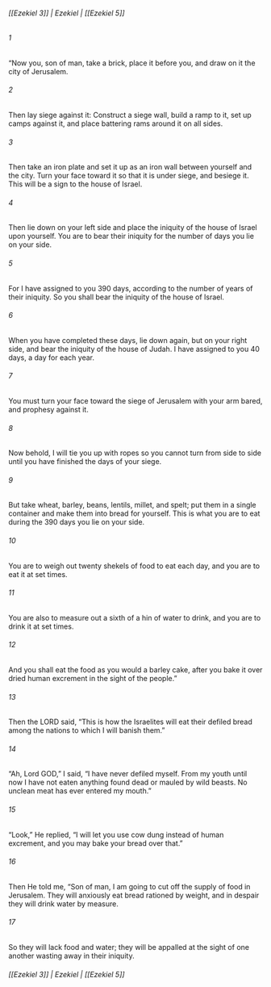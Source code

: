 ###### [[Ezekiel 3]] | Ezekiel | [[Ezekiel 5]]

###### 1
“Now you, son of man, take a brick, place it before you, and draw on it the city of Jerusalem.
###### 2
Then lay siege against it: Construct a siege wall, build a ramp to it, set up camps against it, and place battering rams around it on all sides.
###### 3
Then take an iron plate and set it up as an iron wall between yourself and the city. Turn your face toward it so that it is under siege, and besiege it. This will be a sign to the house of Israel.
###### 4
Then lie down on your left side and place the iniquity of the house of Israel upon yourself. You are to bear their iniquity for the number of days you lie on your side.
###### 5
For I have assigned to you 390 days, according to the number of years of their iniquity. So you shall bear the iniquity of the house of Israel.
###### 6
When you have completed these days, lie down again, but on your right side, and bear the iniquity of the house of Judah. I have assigned to you 40 days, a day for each year.
###### 7
You must turn your face toward the siege of Jerusalem with your arm bared, and prophesy against it.
###### 8
Now behold, I will tie you up with ropes so you cannot turn from side to side until you have finished the days of your siege.
###### 9
But take wheat, barley, beans, lentils, millet, and spelt; put them in a single container and make them into bread for yourself. This is what you are to eat during the 390 days you lie on your side.
###### 10
You are to weigh out twenty shekels of food to eat each day, and you are to eat it at set times.
###### 11
You are also to measure out a sixth of a hin of water to drink, and you are to drink it at set times.
###### 12
And you shall eat the food as you would a barley cake, after you bake it over dried human excrement in the sight of the people.”
###### 13
Then the LORD said, “This is how the Israelites will eat their defiled bread among the nations to which I will banish them.”
###### 14
“Ah, Lord GOD,” I said, “I have never defiled myself. From my youth until now I have not eaten anything found dead or mauled by wild beasts. No unclean meat has ever entered my mouth.”
###### 15
“Look,” He replied, “I will let you use cow dung instead of human excrement, and you may bake your bread over that.”
###### 16
Then He told me, “Son of man, I am going to cut off the supply of food in Jerusalem. They will anxiously eat bread rationed by weight, and in despair they will drink water by measure.
###### 17
So they will lack food and water; they will be appalled at the sight of one another wasting away in their iniquity.

###### [[Ezekiel 3]] | Ezekiel | [[Ezekiel 5]]
